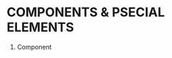 # COMPONENTS & PSECIAL ELEMENTS

1. Component <template>
2. Component <component>
3. Component <KeepAlive>
4. Component <Teleport>
5. Fix SCSS